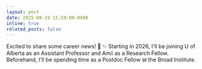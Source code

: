 ```yaml
---
layout: post
date: 2025-08-19 15:59:00-0400
inline: true
related_posts: false
---
```


Excited to share some career news! :dna: :sparkles: Starting in 2026, I'll be joining U of Alberta as an Assistant Professor and Amii as a Research Fellow. Beforehand, I'll be spending time as a Postdoc Fellow at the Broad Institute.

